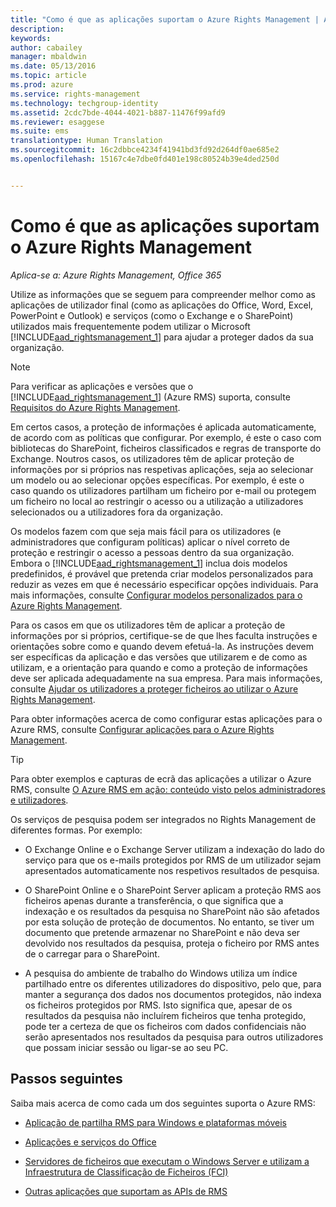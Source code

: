 ```yaml
---
title: "Como é que as aplicações suportam o Azure Rights Management | Azure RMS"
description: 
keywords: 
author: cabailey
manager: mbaldwin
ms.date: 05/13/2016
ms.topic: article
ms.prod: azure
ms.service: rights-management
ms.technology: techgroup-identity
ms.assetid: 2cdc7bde-4044-4021-b887-11476f99afd9
ms.reviewer: esaggese
ms.suite: ems
translationtype: Human Translation
ms.sourcegitcommit: 16c2dbbce4234f41941bd3fd92d264df0ae685e2
ms.openlocfilehash: 15167c4e7dbe0fd401e198c80524b39e4ded250d


---
```


# Como é que as aplicações suportam o Azure Rights Management

*Aplica-se a: Azure Rights Management, Office 365*

Utilize as informações que se seguem para compreender melhor como as aplicações de utilizador final (como as aplicações do Office, Word, Excel, PowerPoint e Outlook) e serviços (como o Exchange e o SharePoint) utilizados mais frequentemente podem utilizar o Microsoft [!INCLUDE[aad_rightsmanagement_1](../includes/aad_rightsmanagement_1_md.md)] para ajudar a proteger dados da sua organização. 
> [!NOTE]
> Para verificar as aplicações e versões que o [!INCLUDE[aad_rightsmanagement_1](../includes/aad_rightsmanagement_1_md.md)] (Azure RMS) suporta, consulte [Requisitos do Azure Rights Management](../get-started/requirements-azure-rms.md).

Em certos casos, a proteção de informações é aplicada automaticamente, de acordo com as políticas que configurar. Por exemplo, é este o caso com bibliotecas do SharePoint, ficheiros classificados e regras de transporte do Exchange. Noutros casos, os utilizadores têm de aplicar proteção de informações por si próprios nas respetivas aplicações, seja ao selecionar um modelo ou ao selecionar opções específicas. Por exemplo, é este o caso quando os utilizadores partilham um ficheiro por e-mail ou protegem um ficheiro no local ao restringir o acesso ou a utilização a utilizadores selecionados ou a utilizadores fora da organização.

Os modelos fazem com que seja mais fácil para os utilizadores (e administradores que configuram políticas) aplicar o nível correto de proteção e restringir o acesso a pessoas dentro da sua organização. Embora o [!INCLUDE[aad_rightsmanagement_1](../includes/aad_rightsmanagement_1_md.md)] inclua dois modelos predefinidos, é provável que pretenda criar modelos personalizados para reduzir as vezes em que é necessário especificar opções individuais. Para mais informações, consulte [Configurar modelos personalizados para o Azure Rights Management](../deploy-use/configure-custom-templates.md).

Para os casos em que os utilizadores têm de aplicar a proteção de informações por si próprios, certifique-se de que lhes faculta instruções e orientações sobre como e quando devem efetuá-la. As instruções devem ser específicas da aplicação e das versões que utilizarem e de como as utilizam, e a orientação para quando e como a proteção de informações deve ser aplicada adequadamente na sua empresa. Para mais informações, consulte [Ajudar os utilizadores a proteger ficheiros ao utilizar o Azure Rights Management](../deploy-use/help-users.md).

Para obter informações acerca de como configurar estas aplicações para o Azure RMS, consulte [Configurar aplicações para o Azure Rights Management](../deploy-use/configure-applications.md).

> [!TIP]
> Para obter exemplos e capturas de ecrã das aplicações a utilizar o Azure RMS, consulte [O Azure RMS em ação: conteúdo visto pelos administradores e utilizadores](what-admins-users-see.md).

Os serviços de pesquisa podem ser integrados no Rights Management de diferentes formas. Por exemplo: 

- O Exchange Online e o Exchange Server utilizam a indexação do lado do serviço para que os e-mails protegidos por RMS de um utilizador sejam apresentados automaticamente nos respetivos resultados de pesquisa. 

- O SharePoint Online e o SharePoint Server aplicam a proteção RMS aos ficheiros apenas durante a transferência, o que significa que a indexação e os resultados da pesquisa no SharePoint não são afetados por esta solução de proteção de documentos. No entanto, se tiver um documento que pretende armazenar no SharePoint e não deva ser devolvido nos resultados da pesquisa, proteja o ficheiro por RMS antes de o carregar para o SharePoint.

- A pesquisa do ambiente de trabalho do Windows utiliza um índice partilhado entre os diferentes utilizadores do dispositivo, pelo que, para manter a segurança dos dados nos documentos protegidos, não indexa os ficheiros protegidos por RMS. Isto significa que, apesar de os resultados da pesquisa não incluírem ficheiros que tenha protegido, pode ter a certeza de que os ficheiros com dados confidenciais não serão apresentados nos resultados da pesquisa para outros utilizadores que possam iniciar sessão ou ligar-se ao seu PC. 



## Passos seguintes

Saiba mais acerca de como cada um dos seguintes suporta o Azure RMS:

-   [Aplicação de partilha RMS para Windows e plataformas móveis](sharing-app-support.md)

-   [Aplicações e serviços do Office](office-apps-services-support.md)

-   [Servidores de ficheiros que executam o Windows Server e utilizam a Infraestrutura de Classificação de Ficheiros (FCI)](file-server-support.md)

-   [Outras aplicações que suportam as APIs de RMS](api-support.md)




<!--HONumber=Jul16_HO3-->


